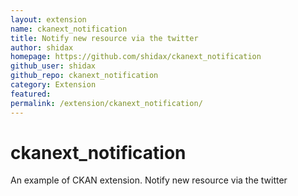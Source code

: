 ```yaml
---
layout: extension
name: ckanext_notification
title: Notify new resource via the twitter
author: shidax
homepage: https://github.com/shidax/ckanext_notification
github_user: shidax
github_repo: ckanext_notification
category: Extension
featured: 
permalink: /extension/ckanext_notification/
---
```



ckanext_notification
====================

An example of CKAN extension. Notify new resource via the twitter

